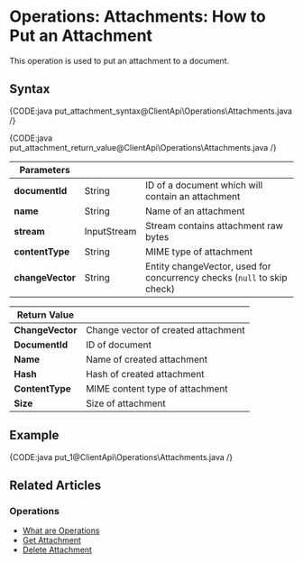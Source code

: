# Operations: Attachments: How to Put an Attachment

This operation is used to put an attachment to a document. 

## Syntax

{CODE:java put_attachment_syntax@ClientApi\Operations\Attachments.java /}

{CODE:java put_attachment_return_value@ClientApi\Operations\Attachments.java /}

| Parameters | | |
| ------------- | ------------- | ----- |
| **documentId** | String | ID of a document which will contain an attachment |
| **name** | String | Name of an attachment |
| **stream** | InputStream | Stream contains attachment raw bytes |
| **contentType** | String | MIME type of attachment |
| **changeVector** | String | Entity changeVector, used for concurrency checks (`null` to skip check) |

| Return Value | |
| ------------- | ----- |
| **ChangeVector** | Change vector of created attachment |
| **DocumentId** | ID of document |
| **Name** | Name of created attachment |
| **Hash** | Hash of created attachment |
| **ContentType** | MIME content type of attachment |
| **Size** | Size of attachment |

## Example

{CODE:java put_1@ClientApi\Operations\Attachments.java /}

## Related Articles

### Operations

- [What are Operations](../../../client-api/operations/what-are-operations)
- [Get Attachment](../../../client-api/operations/attachments/get-attachment)
- [Delete Attachment](../../../client-api/operations/attachments/delete-attachment)
